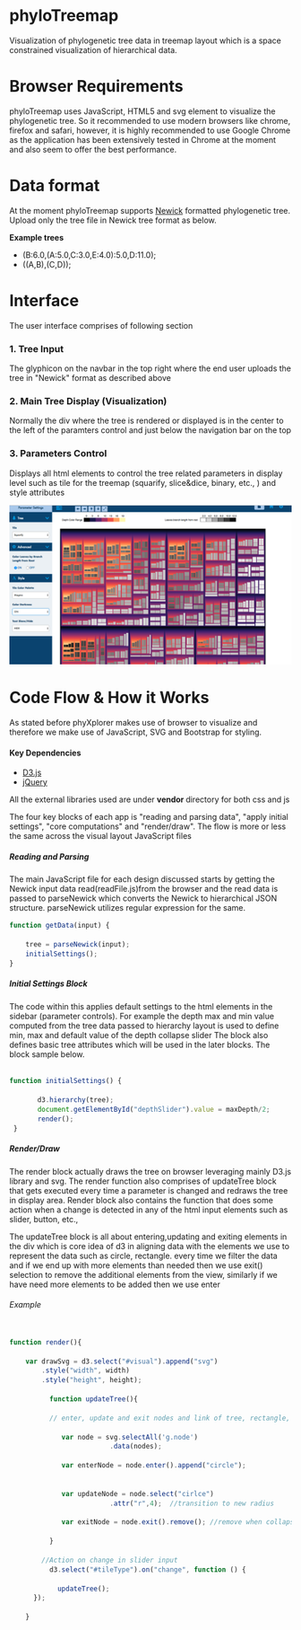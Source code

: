 # phyloTreemap
Visualization of phylogenetic tree data in <a href = "http://www.cs.umd.edu/hcil/treemap/"></a> treemap layout which is a space constrained visualization of hierarchical data.



# **Browser Requirements**

phyloTreemap uses JavaScript, HTML5 and svg element to visualize the phylogenetic tree. So it recommended to use modern browsers like chrome, firefox and safari, however, it is highly recommended to use Google Chrome as the application has been extensively tested in Chrome at the moment and also seem to offer the best performance.


# **Data format**

At the moment phyloTreemap supports <a href="http://evolution.genetics.washington.edu/phylip/newicktree.html">Newick</a> formatted phylogenetic tree. Upload only the tree file in Newick tree format as below.
<p><b>Example trees </p></b>
<ul>
<li>(B:6.0,(A:5.0,C:3.0,E:4.0):5.0,D:11.0);
<li>((A,B),(C,D));
</ul>


# **Interface**

The user interface comprises of following section

### 1. Tree Input

The glyphicon on the navbar in the top right where the end user uploads the tree in "Newick" format as described above

### 2. Main Tree Display (Visualization)

Normally the div where the tree is rendered or displayed is in the center to the left of the paramters control and just below the navigation bar on the top

### 3. Parameters Control

Displays all html elements to control the tree related parameters in display level such as tile for the treemap (squarify, slice&dice, binary, etc., ) and style attributes


![alt text](assets/PHY2.png "phyloTreemap User Interface")


# **Code Flow & How it Works** #

As stated before phyXplorer makes use of browser to visualize and therefore we make use of JavaScript, SVG and Bootstrap for styling.

#### Key Dependencies
<ul>
<li> <a href="https://d3js.org/">D3.js </a>
<li> <a href="https://jquery.com/"> jQuery </a>
</ul>

All the external libraries used are under <b>vendor </b>directory for both css and js

The four key blocks of each app is "reading and parsing data", "apply initial settings", "core computations" and "render/draw". The flow is more or less the same across the visual layout JavaScript files

##### Reading and Parsing

The main JavaScript file for each design discussed starts by getting the Newick input data read(readFile.js)from the browser and the read data is passed to parseNewick which converts the Newick to hierarchical JSON structure. parseNewick utilizes regular expression for the same.

```javascript
function getData(input) {

    tree = parseNewick(input);
    initialSettings();
}

```

##### Initial Settings Block

The code within this applies default settings to the html elements in the sidebar (parameter controls). For example the depth max and min value computed from the tree data passed to hierarchy layout is used to define min, max and default value of the depth collapse slider
The block also defines basic tree attributes which will be used in the later blocks.
The block sample below.

```javascript

function initialSettings() {

       d3.hierarchy(tree);
       document.getElementById("depthSlider").value = maxDepth/2;
       render();
 }

```


##### Render/Draw

The render block actually draws the tree on browser leveraging mainly D3.js library and svg. The render function also comprises of updateTree block that gets executed every time a parameter is changed and redraws the tree in display area.
Render block also contains the function that does some action when a change is detected in any of the html input elements such as slider, button, etc.,

The updateTree block is all about entering,updating and exiting elements in the div which is core idea of d3 in aligning data with the elements we use to represent the data such as circle, rectangle.
every time we filter the data and if we end up with more elements than needed then we use exit() selection to remove the additional elements from the view, similarly if we have need more elements to be added then we use enter

###### Example

```javascript

function render(){

    var drawSvg = d3.select("#visual").append("svg")
        .style("width", width)
        .style("height", height);

          function updateTree(){

          // enter, update and exit nodes and link of tree, rectangle, etc., that are part of the layout

             var node = svg.selectAll('g.node')
                         .data(nodes);

             var enterNode = node.enter().append("circle");


             var updateNode = node.select("cirlce")
                         .attr("r",4);  //transition to new radius

             var exitNode = node.exit().remove(); //remove when collapsed the nodes not needed

          }

        //Action on change in slider input
          d3.select("#tileType").on("change", function () {

            updateTree();
      });

    }
```


